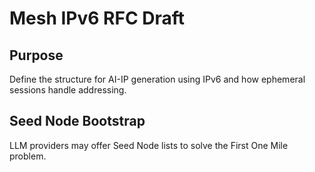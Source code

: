 # Mesh IPv6 RFC Draft

## Purpose
Define the structure for AI-IP generation using IPv6 and how ephemeral sessions handle addressing.

## Seed Node Bootstrap
LLM providers may offer Seed Node lists to solve the First One Mile problem.
